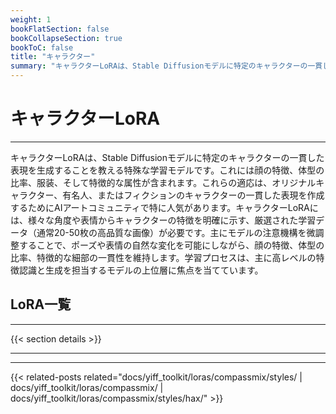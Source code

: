 ```yaml
---
weight: 1
bookFlatSection: false
bookCollapseSection: true
bookToC: false
title: "キャラクター"
summary: "キャラクターLoRAは、Stable Diffusionモデルに特定のキャラクターの一貫した表現を生成することを教える特殊な学習モデルです。これには顔の特徴、体型の比率、服装、そして特徴的な属性が含まれます。これらの適応は、オリジナルキャラクター、有名人、またはフィクションのキャラクターの一貫した表現を作成するためにAIアートコミュニティで特に人気があります。キャラクターLoRAには、様々な角度や表情からキャラクターの特徴を明確に示す、厳選された学習データ（通常20-50枚の高品質な画像）が必要です。主にモデルの注意機構を微調整することで、ポーズや表情の自然な変化を可能にしながら、顔の特徴、体型の比率、特徴的な細部の一貫性を維持します。学習プロセスは、主に高レベルの特徴認識と生成を担当するモデルの上位層に焦点を当てています。"
---
```


<!--markdownlint-disable MD025 -->

# キャラクターLoRA

---

キャラクターLoRAは、Stable Diffusionモデルに特定のキャラクターの一貫した表現を生成することを教える特殊な学習モデルです。これには顔の特徴、体型の比率、服装、そして特徴的な属性が含まれます。これらの適応は、オリジナルキャラクター、有名人、またはフィクションのキャラクターの一貫した表現を作成するためにAIアートコミュニティで特に人気があります。キャラクターLoRAには、様々な角度や表情からキャラクターの特徴を明確に示す、厳選された学習データ（通常20-50枚の高品質な画像）が必要です。主にモデルの注意機構を微調整することで、ポーズや表情の自然な変化を可能にしながら、顔の特徴、体型の比率、特徴的な細部の一貫性を維持します。学習プロセスは、主に高レベルの特徴認識と生成を担当するモデルの上位層に焦点を当てています。

## LoRA一覧

---

{{< section details >}}

---

---

{{< related-posts related="docs/yiff_toolkit/loras/compassmix/styles/ | docs/yiff_toolkit/loras/compassmix/ | docs/yiff_toolkit/loras/compassmix/styles/hax/" >}}
